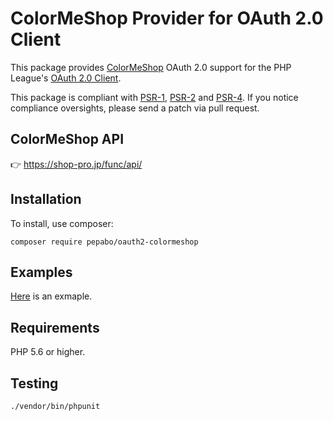 # ColorMeShop Provider for OAuth 2.0 Client

This package provides [ColorMeShop](https://shop-pro.jp/) OAuth 2.0 support for the PHP League's [OAuth 2.0 Client](https://github.com/thephpleague/oauth2-client).

This package is compliant with [PSR-1][], [PSR-2][] and [PSR-4][]. If you notice compliance oversights, please send
a patch via pull request.

[PSR-1]: https://github.com/php-fig/fig-standards/blob/master/accepted/PSR-1-basic-coding-standard.md
[PSR-2]: https://github.com/php-fig/fig-standards/blob/master/accepted/PSR-2-coding-style-guide.md
[PSR-4]: https://github.com/php-fig/fig-standards/blob/master/accepted/PSR-4-autoloader.md

## ColorMeShop API

:point_right: https://shop-pro.jp/func/api/

## Installation

To install, use composer:

```
composer require pepabo/oauth2-colormeshop
```

## Examples

[Here](./example) is an exmaple.

## Requirements

PHP 5.6 or higher.

## Testing

```
./vendor/bin/phpunit
```
